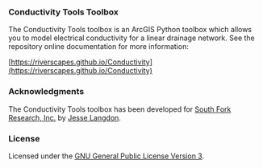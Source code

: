 ### Conductivity Tools Toolbox

The Conductivity Tools toolbox is an ArcGIS Python toolbox which allows you to model electrical 
conductivity for a linear drainage network.  See the repository online documentation for more information:

[https://riverscapes.github.io/Conductivity](https://riverscapes.github.io/Conductivity)

### Acknowledgments

The Conductivity Tools toolbox has been developed for [South Fork Research, Inc.](http://southforkresearch.org) 
by [Jesse Langdon](https://github.com/jesselangdon).

### License

Licensed under the [GNU General Public License Version 3](../License.txt).
